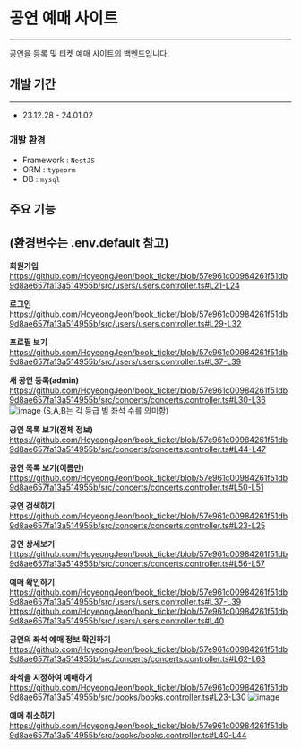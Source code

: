 # 공연 예매 사이트

---

공연을 등록 및 티켓 예매 사이트의 백엔드입니다.

## 개발 기간

---

- 23.12.28 - 24.01.02

### 개발 환경

- Framework : `NestJS`
- ORM : `typeorm`
- DB : `mysql`


## 주요 기능
(환경변수는 .env.default 참고)
---

**회원가입**
https://github.com/HoyeongJeon/book_ticket/blob/57e961c00984261f51db9d8ae657fa13a514955b/src/users/users.controller.ts#L21-L24


**로그인**
https://github.com/HoyeongJeon/book_ticket/blob/57e961c00984261f51db9d8ae657fa13a514955b/src/users/users.controller.ts#L29-L32


**프로필 보기**
https://github.com/HoyeongJeon/book_ticket/blob/57e961c00984261f51db9d8ae657fa13a514955b/src/users/users.controller.ts#L37-L39


**새 공연 등록(admin)**
https://github.com/HoyeongJeon/book_ticket/blob/57e961c00984261f51db9d8ae657fa13a514955b/src/concerts/concerts.controller.ts#L30-L36
![image](https://github.com/HoyeongJeon/book_ticket/assets/78394999/ab550e80-ebd6-43ec-b9ea-50b0d28b9527)
(S,A,B는 각 등급 별 좌석 수를 의미함)

**공연 목록 보기(전체 정보)**
https://github.com/HoyeongJeon/book_ticket/blob/57e961c00984261f51db9d8ae657fa13a514955b/src/concerts/concerts.controller.ts#L44-L47


**공연 목록 보기(이름만)**
https://github.com/HoyeongJeon/book_ticket/blob/57e961c00984261f51db9d8ae657fa13a514955b/src/concerts/concerts.controller.ts#L50-L51


**공연 검색하기**
https://github.com/HoyeongJeon/book_ticket/blob/57e961c00984261f51db9d8ae657fa13a514955b/src/concerts/concerts.controller.ts#L23-L25


**공연 상세보기**
https://github.com/HoyeongJeon/book_ticket/blob/57e961c00984261f51db9d8ae657fa13a514955b/src/concerts/concerts.controller.ts#L56-L57


**예매 확인하기**
https://github.com/HoyeongJeon/book_ticket/blob/57e961c00984261f51db9d8ae657fa13a514955b/src/users/users.controller.ts#L37-L39
https://github.com/HoyeongJeon/book_ticket/blob/57e961c00984261f51db9d8ae657fa13a514955b/src/users/users.controller.ts#L40


**공연의 좌석 예매 정보 확인하기**
https://github.com/HoyeongJeon/book_ticket/blob/57e961c00984261f51db9d8ae657fa13a514955b/src/concerts/concerts.controller.ts#L62-L63


**좌석을 지정하여 예매하기**
https://github.com/HoyeongJeon/book_ticket/blob/57e961c00984261f51db9d8ae657fa13a514955b/src/books/books.controller.ts#L23-L30
![image](https://github.com/HoyeongJeon/book_ticket/assets/78394999/aedc57bb-4f8c-4610-a270-bf2889691637)



**예매 취소하기**
https://github.com/HoyeongJeon/book_ticket/blob/57e961c00984261f51db9d8ae657fa13a514955b/src/books/books.controller.ts#L40-L44
